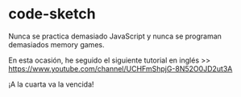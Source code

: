 # code-sketch

Nunca se practica demasiado JavaScript y nunca se programan demasiados memory games. 

En esta ocasión, he seguido el siguiente tutorial en inglés >> https://www.youtube.com/channel/UCHFmShpjG-8N52O0JD2ut3A

¡A la cuarta va la vencida!
